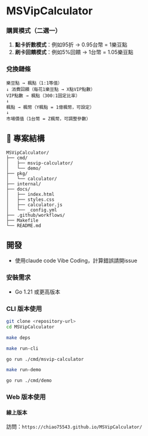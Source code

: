 # MSVipCalculator

### 購買模式（二選一）
1. **點卡折數模式**：例如95折 → 0.95台幣 = 1樂豆點
2. **刷卡回饋模式**：例如5%回饋 → 1台幣 = 1.05樂豆點

### 兌換鏈條
```
樂豆點 → 楓點（1:1等值）
↓ 消費回饋（每花1樂豆點 → X點VIP點數）
VIP點數 → 楓點（300:1固定比率）
↓ 
楓點 → 楓幣（Y楓點 = 1億楓幣，可設定）
↓
市場價值（1台幣 = Z楓幣，可調整參數）
```

## 📁 專案結構

```
MSVipCalculator/
├── cmd/                  
│   ├── msvip-calculator/   
│   └── demo/              
├── pkg/                  
│   └── calculator/      
├── internal/           
├── docs/                 
│   ├── index.html
│   ├── styles.css
│   ├── calculator.js
│   └── _config.yml
├── .github/workflows/    
├── Makefile              
└── README.md
```

## 開發
- 使用claude code Vibe Coding，計算錯誤請開issue

### 安裝需求
- Go 1.21 或更高版本

### CLI 版本使用

```bash
git clone <repository-url>
cd MSVipCalculator

make deps

make run-cli

go run ./cmd/msvip-calculator

make run-demo

go run ./cmd/demo
```

### Web 版本使用

#### 線上版本
訪問：`https://chiao75543.github.io/MSVipCalculator/`
